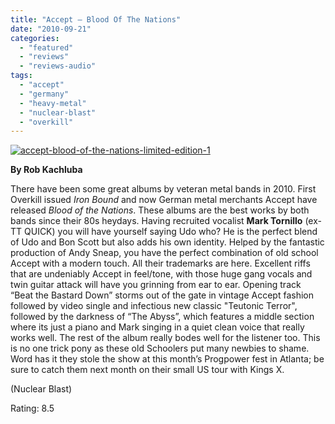 ```yaml
---
title: "Accept – Blood Of The Nations"
date: "2010-09-21"
categories: 
  - "featured"
  - "reviews"
  - "reviews-audio"
tags: 
  - "accept"
  - "germany"
  - "heavy-metal"
  - "nuclear-blast"
  - "overkill"
---
```


[![](http://www.hellbound.ca/wp-content/uploads/2010/09/accept-blood-of-the-nations-limited-edition-1.jpg "accept-blood-of-the-nations-limited-edition-1")](http://www.hellbound.ca/wp-content/uploads/2010/09/accept-blood-of-the-nations-limited-edition-1.jpg)

**By Rob Kachluba**

There have been some great albums by veteran metal bands in 2010. First Overkill issued _Iron Bound_ and now German metal merchants Accept have released _Blood of the Nations_. These albums are the best works by both bands since their 80s heydays. Having recruited vocalist **Mark Tornillo** (ex-TT QUICK) you will have yourself saying Udo who? He is the perfect blend of Udo and Bon Scott but also adds his own identity. Helped by the fantastic production of Andy Sneap, you have the perfect combination of old school Accept with a modern touch. All their trademarks are here. Excellent riffs that are undeniably Accept in feel/tone, with those huge gang vocals and twin guitar attack will have you grinning from ear to ear. Opening track “Beat the Bastard Down” storms out of the gate in vintage Accept fashion followed by video single and infectious new classic "Teutonic Terror", followed by the darkness of “The Abyss”, which features a middle section where its just a piano and Mark singing in a quiet clean voice that really works well. The rest of the album really bodes well for the listener too. This is no one trick pony as these old Schoolers put many newbies to shame. Word has it they stole the show at this month’s Progpower fest in Atlanta; be sure to catch them next month on their small US tour with Kings X.

(Nuclear Blast)

Rating: 8.5
